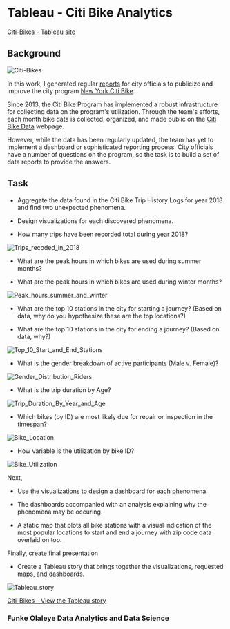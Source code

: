 # Tableau - Citi Bike Analytics

[Citi-Bikes - Tableau site](https://public.tableau.com/profile/funke.olaleye#!/vizhome/citibike_tripdata/CitibikeTripdata)

## Background

![Citi-Bikes](Resources/Images/citi-bike-station-bikes.jpg)

In this work, I generated regular [reports](https://public.tableau.com/profile/funke.olaleye#!/vizhome/citibike_tripdata/CitibikeTripdata) for city officials to publicize and improve the city program [New York Citi Bike](https://en.wikipedia.org/wiki/Citi_Bike).

Since 2013, the Citi Bike Program has implemented a robust infrastructure for collecting data on the program's utilization. Through the team's efforts, each month bike data is collected, organized, and made public on the [Citi Bike Data](https://www.citibikenyc.com/system-data) webpage.

However, while the data has been regularly updated, the team has yet to implement a dashboard or sophisticated reporting process. City officials have a number of questions on the program, so the task is to build a set of data reports to provide the answers.

## Task

* Aggregate the data found in the Citi Bike Trip History Logs for year 2018 and find two unexpected phenomena. 

* Design visualizations for each discovered phenomena. 

* How many trips have been recorded total during year 2018?

![Trips_recoded_in_2018](Resources/Trips_recoded_in_2018.JPG)




* What are the peak hours in which bikes are used during summer months?

* What are the peak hours in which bikes are used during winter months?

![Peak_hours_summer_and_winter](Resources/Peak_hours_summer_and_winter.JPG)





* What are the top 10 stations in the city for starting a journey? (Based on data, why do you hypothesize these are the top locations?)

* What are the top 10 stations in the city for ending a journey? (Based on data, why?)

![Top_10_Start_and_End_Stations](Resources/Top_10_Start_and_End_Stations.JPG)





* What is the gender breakdown of active participants (Male v. Female)?

![Gender_Distribution_Riders](Resources/Gender_Distribution_Riders.JPG)





* What is the trip duration by Age?

![Trip_Duration_By_Year_and_Age](Resources/Trip_Duration_By_Year_and_Age.JPG)




* Which bikes (by ID) are most likely due for repair or inspection in the timespan?

![Bike_Location](Resources/Bike_Location.JPG)




* How variable is the utilization by bike ID?

![Bike_Utilization](Resources/Bike_Utilization.JPG)



Next,

* Use the visualizations to design a dashboard for each phenomena.
* The dashboards accompanied with an analysis explaining why the phenomena may be occuring. 


* A static map that plots all bike stations with a visual indication of the most popular locations to start and end a journey with zip code data overlaid on top.

Finally, create final presentation

* Create a Tableau story that brings together the visualizations, requested maps, and dashboards.

![Tableau_story](Resources/Tableau_story.JPG)



[Citi-Bikes - View the Tableau story](https://public.tableau.com/profile/funke.olaleye#!/vizhome/citibike_tripdata/CitibikeTripdata)

### Funke Olaleye Data Analytics and Data Science

